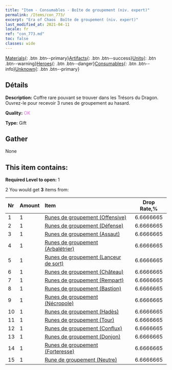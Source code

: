 ```yaml
---
title: "Item - Consumables - Boîte de groupement (niv. expert)"
permalink: /Items/con_773/
excerpt: "Era of Chaos  Boîte de groupement (niv. expert)"
last_modified_at: 2021-04-11
locale: fr
ref: "con_773.md"
toc: false
classes: wide
---
```

 [Materials](/fr/Items/){: .btn .btn--primary}[Artifacts](/fr/Items/Artifacts/){: .btn .btn--success}[Units](/fr/Items/Units/){: .btn .btn--warning}[Heroes](/fr/Items/Heroes/){: .btn .btn--danger}[Consumables](/fr/Items/Consumables/){: .btn .btn--info}[Unknown](/fr/Items/Unknown/){: .btn .btn--primary}

## Détails
 **Description:** Coffre rare pouvant se trouver dans les Trésors du Dragon. Ouvrez-le pour recevoir 3 runes de groupement au hasard.

 **Quality:** <span style="color: #DA70D6">OK</span>

 **Type:** Gift

## Gather

  None

## This item contains:

 **Required Level to open:** 1

 2 You would get **3** items  from:

  | Nr | Amount |     Item    | Drop Rate,% |
  |:---|:-------|:------------|:---------:|
  | 1 | 1 | [Runes de groupement (Offensive)](/fr/Items/con_734/) | 6.6666665 | 
  | 2 | 1 | [Runes de groupement (Défense)](/fr/Items/con_739/) | 6.6666665 | 
  | 3 | 1 | [Runes de groupement (Assaut)](/fr/Items/con_741/) | 6.6666665 | 
  | 4 | 1 | [Runes de groupement (Arbalétrier)](/fr/Items/con_742/) | 6.6666665 | 
  | 5 | 1 | [Runes de groupement (Lanceur de sort)](/fr/Items/con_746/) | 6.6666665 | 
  | 6 | 1 | [Runes de groupement (Château)](/fr/Items/con_752/) | 6.6666665 | 
  | 7 | 1 | [Runes de groupement (Rempart)](/fr/Items/con_753/) | 6.6666665 | 
  | 8 | 1 | [Runes de groupement (Bastion)](/fr/Items/con_754/) | 6.6666665 | 
  | 9 | 1 | [Runes de groupement (Nécropole)](/fr/Items/con_755/) | 6.6666665 | 
  | 10 | 1 | [Runes de groupement (Hadès)](/fr/Items/con_777/) | 6.6666665 | 
  | 11 | 1 | [Runes de groupement (Tour)](/fr/Items/con_785/) | 6.6666665 | 
  | 12 | 1 | [Runes de groupement (Conflux)](/fr/Items/con_791/) | 6.6666665 | 
  | 13 | 1 | [Runes de groupement (Donjon)](/fr/Items/con_792/) | 6.6666665 | 
  | 14 | 1 | [Runes de groupement (Forteresse)](/fr/Items/con_818/) | 6.6666665 | 
  | 15 | 1 | [Rune de groupement (Neutre)](/fr/Items/con_869/) | 6.6666665 | 
